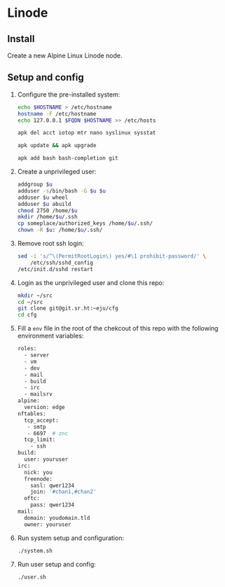 Linode
======

Install
-------

Create a new Alpine Linux Linode node.

Setup and config
----------------

1. Configure the pre-installed system:

    ```sh
    echo $HOSTNAME > /etc/hostname
    hostname -F /etc/hostname
    echo 127.0.0.1 $FQDN $HOSTNAME >> /etc/hosts

    apk del acct iotop mtr nano syslinux sysstat

    apk update && apk upgrade

    apk add bash bash-completion git
    ```

2. Create a unprivileged user:

    ```sh
    addgroup $u
    adduser -s/bin/bash -G $u $u
    adduser $u wheel
    adduser $u abuild
    chmod 2750 /home/$u
    mkdir /home/$u/.ssh
    cp someplace/authorized_keys /home/$u/.ssh/
    chown -R $u: /home/$u/.ssh/
    ```

3. Remove root ssh login:

    ```sh
    sed -i 's/^\(PermitRootLogin\) yes/#\1 prohibit-password/' \
        /etc/ssh/sshd_config
    /etc/init.d/sshd restart
    ```

4. Login as the unprivileged user and clone this repo:

    ```sh
    mkdir ~/src
    cd ~/src
    git clone git@git.sr.ht:~eju/cfg
    cd cfg
    ```

5. Fill a `env` file in the root of the chekcout of this repo
with the following environment variables:

    ```sh
    roles:
      - server
      - vm
      - dev
      - mail
      - build
      - irc
      - mailsrv
    alpine:
      version: edge
    nftables:
      tcp_accept:
       - smtp
       - 6697  # znc
      tcp_limit:
        - ssh
    build:
      user: youruser
    irc:
      nick: you
      freenode:
        sasl: qwer1234
        join: '#chan1,#chan2'
      oftc:
        pass: qwer1234
    mail:
      domain: youdomain.tld
      owner: youruser
    ```

6. Run system setup and configuration:

    ```sh
    ./system.sh
    ```

7. Run user setup and config:

    ```sh
    ./user.sh
    ```
